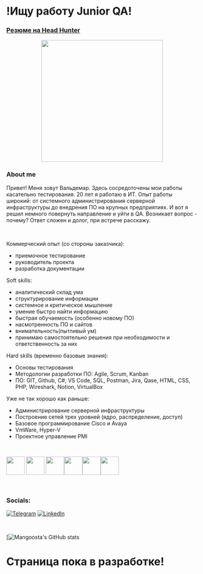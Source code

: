 





 
# !Ищу работу Junior QA! 


### [Резюме на Head Hunter](https://krasnodar.hh.ru/resume/910906d1ff094909e40039ed1f505944577168) <p align="center"><img width="320" height="" src="http://www.globalityconsulting.com/blog/wp-content/uploads/2015/02/Software-Testing.jpg"></p>

### About me
   
  Привет! Меня зовут Вальдемар. Здесь сосредоточены мои работы касательно тестирования.
  20 лет я работаю в ИТ. Опыт работы широкий: от системного администрирования серверной инфраструктуры до внедрения ПО на крупных предприятиях. И вот я решил немного повернуть направление и уйти в QA. Возникает вопрос - почему? Ответ сложен и долог, при встрече расскажу.  

<br />

Коммерческий опыт (со стороны заказчика):
- приемочное тестирование
- руководитель проекта
- разработка документации

Soft skills:
- аналитический склад ума
- структурирование информации
- системное и критическое мышление
- умение быстро найти информацию
- быстрая обучаемость (особенно новому ПО)
- насмотренность ПО и сайтов
- внимательность(пытливый ум)
- принимаю самостоятельно решения при необходимости и ответственность за них

Hard skills (временно базовые знания):
- Основы тестирования
- Методологии разработки ПО: Agile, Scrum, Kanban
- ПО: GIT, Github, C#, VS Code, SQL, Postman, Jira, Qase, HTML, CSS, PHP, Wireshark, Notion, VirtualBox

Уже не так хорошо как раньше:
- Администрирование серверной инфраструктуры
- Построение сетей трех уровней (ядро, распределение, доступ)
- Базовое программирование Cisco и Avaya
- VmWare, Hyper-V
- Проектное управление PMI

<br />

<img height="48" width="48" src="https://img.icons8.com/fluency/344/c-sharp-logo.png"/> <img height="48" width="48" src="https://img.icons8.com/dusk/344/java-coffee-cup-logo.png"/> <img height="48" width="48" src="https://img.icons8.com/plasticine/344/php.png"/><img height="48" width="48" src="https://user-images.githubusercontent.com/107066312/194951637-f873fcfd-c80c-4108-8841-2302077feb06.png"/><img height="48" width="48" src="https://img.icons8.com/external-flaticons-lineal-color-flat-icons/344/external-css-mobile-app-development-flaticons-lineal-color-flat-icons.png"/><img height="48" width="48" src="https://img.icons8.com/fluency/344/my-sql.png"/>

<br />  

### Socials:
[![Telegram](https://img.shields.io/badge/-Telegram-090909?style=for-the-badge&logo=telegram&logoColor=27A0D9)](https://t.me/Mangosta)
[![LinkedIn](https://img.shields.io/badge/-LinkedIn-090909?style=for-the-badge&logo=linkedin&logoColor=007BB6)](https://www.linkedin.com/in/vladimir-vishnyakov-6b8734243/)


<br />

[![Mangoosta's GitHub stats](https://github-readme-stats.vercel.app/api?username=Mang00sta&show_icons=true&theme=tokyonight)

# Страница пока в разработке!  

<!--
Помощь 
https://the-unl.com/kak-oformit-profil-na-github-s-pomoshchyu-github-profile-readme-21


Иконки
https://icons8.com/icons/set/windows-server

Шильдики
https://shields.io/category/platform-support


![Visual_Studio](https://img.shields.io/badge/-Visual_Studio-090909?style=for-the-badge&logo=VisualStudio&logoColor=F8C52C)
![C#](https://img.shields.io/badge/-C%23-090909?style=for-the-badge&logo=.NET&logoColor=097CDB)
![TensorFlow](https://img.shields.io/badge/-TensorFlow-090909?style=for-the-badge&logo=tensorflow&logoColor=F88C00)
![JavaScript](https://img.shields.io/badge/-JavaScript-090909?style=for-the-badge&logo=JavaScript&logoColor=E9D54D)
![.Net](https://img.shields.io/badge/-Framework-090909?style=for-the-badge&logo=.net&logoColor=E5D3FF)

-->
